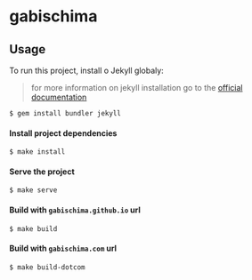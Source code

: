 # gabischima

## Usage

To run this project, install o Jekyll globaly:
> for more information on jekyll installation go to the [official documentation](https://jekyllrb.com/docs/installation/)

```shell
$ gem install bundler jekyll
```

#### Install project dependencies

```shell
$ make install
```

#### Serve the project

```shell
$ make serve
```

#### Build with `gabischima.github.io` url

```shell
$ make build
```

#### Build with `gabischima.com` url

```shell
$ make build-dotcom
```